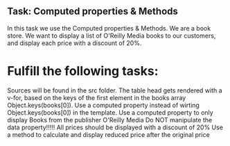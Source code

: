 ## Task: Computed properties & Methods

In this task we use the Computed properties & Methods. We are a book store. We want to display a list of O'Reilly Media books to our customers, and display each price with a discount of 20%.

# Fulfill the following tasks:

Sources will be found in the src folder.
The table head gets rendered with a v-for, based on the keys of the first element in the books array Object.keys(books[0]).
Use a computed property instead of wirting Object.keys(books[0]) in the template.
Use a computed property to only display Books from the publisher O'Reilly Media
Do NOT manipulate the data property!!!!!
All prices should be displayed with a discount of 20%
Use a method to calculate and display reduced price after the original price
